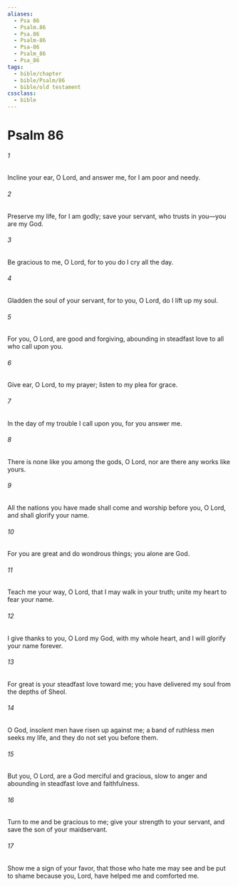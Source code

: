 ```yaml
---
aliases:
  - Psa 86
  - Psalm.86
  - Psa.86
  - Psalm-86
  - Psa-86
  - Psalm_86
  - Psa_86
tags:
  - bible/chapter
  - bible/Psalm/86
  - bible/old testament
cssclass:
  - bible
---
```


# Psalm 86

###### 1
Incline your ear, O Lord, and answer me, for I am poor and needy.
###### 2
Preserve my life, for I am godly; save your servant, who trusts in you—you are my God.
###### 3
Be gracious to me, O Lord, for to you do I cry all the day.
###### 4
Gladden the soul of your servant, for to you, O Lord, do I lift up my soul.
###### 5
For you, O Lord, are good and forgiving, abounding in steadfast love to all who call upon you.
###### 6
Give ear, O Lord, to my prayer; listen to my plea for grace.
###### 7
In the day of my trouble I call upon you, for you answer me.
###### 8
There is none like you among the gods, O Lord, nor are there any works like yours.
###### 9
All the nations you have made shall come and worship before you, O Lord, and shall glorify your name.
###### 10
For you are great and do wondrous things; you alone are God.
###### 11
Teach me your way, O Lord, that I may walk in your truth; unite my heart to fear your name.
###### 12
I give thanks to you, O Lord my God, with my whole heart, and I will glorify your name forever.
###### 13
For great is your steadfast love toward me; you have delivered my soul from the depths of Sheol.
###### 14
O God, insolent men have risen up against me; a band of ruthless men seeks my life, and they do not set you before them.
###### 15
But you, O Lord, are a God merciful and gracious, slow to anger and abounding in steadfast love and faithfulness.
###### 16
Turn to me and be gracious to me; give your strength to your servant, and save the son of your maidservant.
###### 17
Show me a sign of your favor, that those who hate me may see and be put to shame because you, Lord, have helped me and comforted me.


